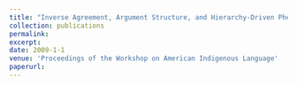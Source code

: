 ```yaml
---
title: "Inverse Agreement, Argument Structure, and Hierarchy-Driven Phenomena in Ojibwe"
collection: publications
permalink: 
excerpt: 
date: 2009-1-1
venue: 'Proceedings of the Workshop on American Indigenous Language'
paperurl: 
---
```

